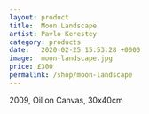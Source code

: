 ```yaml
---
layout: product
title:  Moon Landscape
artist: Pavlo Kerestey
category: products
date:   2020-02-25 15:53:28 +0000
image:  moon-landscape.jpg
price: £300
permalink: /shop/moon-landscape
---
```

2009, Oil on Canvas, 30x40cm
